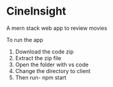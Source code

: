 # CineInsight
A mern stack web app to review movies 


To run the app 
1. Download the code zip
2. Extract the zip file
3. Open the folder with vs code
4. Change the directory to client
5. Then run- npm start
